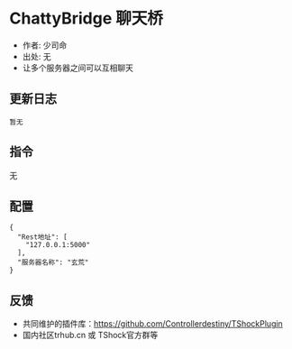 # ChattyBridge 聊天桥

- 作者: 少司命
- 出处: 无
- 让多个服务器之间可以互相聊天

## 更新日志

```
暂无
```

## 指令

无

## 配置

```(json)
{
  "Rest地址": [
    "127.0.0.1:5000"
  ],
  "服务器名称": "玄荒"
}
```
## 反馈
- 共同维护的插件库：https://github.com/Controllerdestiny/TShockPlugin
- 国内社区trhub.cn 或 TShock官方群等